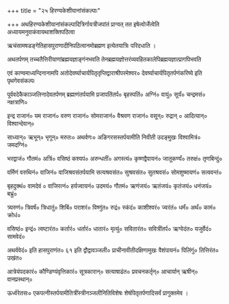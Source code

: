 +++
title = "२५ हिरण्यकेशीयानांसंकल्पाः"

+++
अथहिरण्यकेशीयानांसंकल्पादित्रिर्गायत्रीजपांतं प्राग्वत् तत इषेत्वोर्जेत्वेति अध्यायमनुवाकंवायथाशक्तिपठित्वा

ऋचंसामषडङ्‌गेतिहासपुराणादीनिपठित्वानमोब्रह्मण इत्येतयात्रिः परिदधाति ।

अथतर्पणम् तच्चतैत्तिरीयाणांब्रह्मयज्ञाङ्‌गंनभवति तेनब्रह्मयज्ञोत्तरंव्यवहितकालेपिब्रह्मयज्ञात्प्रागपिभवति

एवं काण्वमाध्यन्दिनानामपि अतोदेवर्ष्याचार्यपितृतृप्तिद्वाराश्रीपरमेश्वर० देवर्ष्याचार्यपितृतर्पणंकरिष्ये इति पृथगेवसंकल्पः

पूर्ववदेकैकाञ्जलिनादेवतर्पणम् ब्रह्माणंतर्पयामि प्रजापतिंतर्प० बृहस्पतिं० अग्निं० वायुं० सूर्यं० चन्द्रमसं० नक्षत्राणि०

इन्द्र राजानं० यम राजानं० वरुण राजानं० सोमराजानं० वैश्रवण राजानं० वसून्‌० रुद्रान् ० आदित्यान्‌० विश्वान्देवान्‌०

साध्यान्‌० ऋभून्‌० भृगून्‌० मरुतः० अथर्वणः० अङि‌गरसस्तर्पयामीति निवीती उदङ्‌मुखः विश्वामित्रं० जमदग्निं०

भरद्वाजं० गौतमं० अत्रिं० वसिष्ठं कश्यपं० अरुन्धतीं० अगस्त्यं० कृष्णद्वैपायनं० जातूकर्ण्यं० तरुक्षं० तृणबिन्दुं०

वर्मिणं वरुथिनं० वाजिनं० वाजिश्रवसंतर्पयामि सत्यश्रवसंत० सुश्रवसंत० सुतश्रवसं० सोमशुष्मायणं० सत्ववन्तं०

बृहदुक्थं० वामदेवं ० वाजिरत्‍नं० हर्यज्वायनं० उदमयं० गौतमं० ऋणंजयं० ऋतंजयं० कृतंजयं० धनंजयं० बभ्रुं०

त्र्यरुणं० त्रिवर्षं० त्रिधातुं० शिबिं० पराशरं० विष्णुंत० रुद्रं० स्कंदं० काशीश्वरं० ज्वरंतं० धर्मं० अर्थं० कामं० क्रोधं०

वसिष्ठं० इन्द्रं० त्वष्टारंत० कर्तारं० धर्तारं० धातारं० मृत्युं० सवितारंत० सवित्रींतर्प० ऋग्वेदंत० यजुर्वेदं० सामवेदं०

अथर्ववेदं० इति हासपुराणंत० ६१ इति द्वौद्वावञ्जली० प्राचीनावीतीदक्षिणामुखः वैशंपायनं० पिलिंगुं० तित्तिरंत० उखंत०

आत्रेयंपदकारं० कौण्डिण्यंवृत्तिकारं० सूत्रकारान्‌० सत्याषाढंत० प्रवचनकर्तृन्‌० आचार्यान् ऋषीन्‌० वानप्रस्थान्‌०

ऊर्ध्वरेतसः० एकपत्‍नीस्तर्पयामीतित्रींस्त्रीनञ्जलीनितिविशेषः शेषंपितृतर्पणादिसर्वं प्रागुक्तमेव ।
